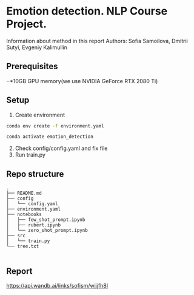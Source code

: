 # Emotion detection. NLP Course Project.
Information about method in this report
Authors: Sofia Samoilova, Dmitrii Sutyi, Evgeniy Kalimullin

## Prerequisites
⋅⋅*10GB GPU memory(we use NVIDIA GeForce RTX 2080 Ti)


## Setup
1. Create environment
```bash
conda env create -f environment.yaml
```
```bash
conda activate emotion_detection
```
2. Check config/config.yaml and fix file 
3. Run train.py

## Repo structure
<pre><code>.
├── README.md
├── config
│   └── config.yaml
├── environment.yaml
├── notebooks
│   ├── few_shot_prompt.ipynb
│   ├── rubert.ipynb
│   └── zero_shot_prompt.ipynb
├── src
│   └── train.py
└── tree.txt
 </code> </pre>

## Report
https://api.wandb.ai/links/sofism/wjjjfh8l
